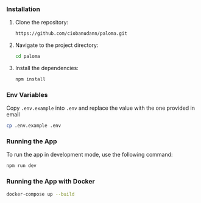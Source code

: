 ### Installation

1. Clone the repository:

   ```sh
   https://github.com/ciobanudann/paloma.git
   ```

2. Navigate to the project directory:

   ```sh
   cd paloma
   ```

3. Install the dependencies:
   ```sh
   npm install
   ```

### Env Variables

Copy `.env.example` into `.env` and replace the value with the one provided in email

```sh
cp .env.example .env
```

### Running the App

To run the app in development mode, use the following command:

```sh
npm run dev
```

### Running the App with Docker

```sh
docker-compose up --build
```

